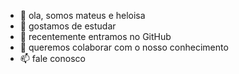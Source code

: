 - 👋 ola, somos mateus e heloisa
- 👀 gostamos de estudar
- 🌱 recentemente entramos no GitHub
- 💞️ queremos colaborar com o nosso conhecimento
- 📫 fale conosco

